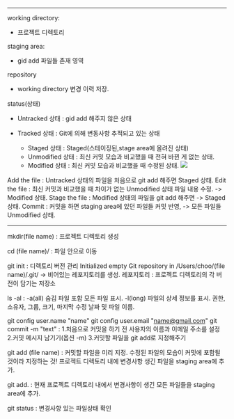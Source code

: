 ----------------------------------------------
working directory:
- 프로젝트 디렉토리

staging area:
- gid add 파일들 존재 영역

repository
- working directory 변경 이력 저장.

status(상태)
- Untracked 상태 : gid add 해주지 않은 상태
  
- Tracked 상태   : Git에 의해 변동사항 추적되고 있는 상태
  - Staged 상태  :  Staged(스테이징된,stage area에 올려진 상태)
  - Unmodified 상태 : 최신 커밋 모습과 비교했을 때 전혀 바뀐 게 없는 상태.
  - Modified 상태 : 최신 커밋 모습과 비교했을 때 수정된 상태.
![](https://velog.velcdn.com/images/chush4649/post/df0cab23-11f6-4428-a10d-74bf6cfeb75b/image.png)

Add the file : Untracked 상태의 파일을 처음으로 git add 해주면 Staged 상태.
Edit the file : 최신 커밋과 비교했을 때 차이가 없는 Unmodified 상태 파일 내용 수정. -> Modified 상태.
Stage the file : Modified 상태의 파일을 git add 해주면 -> Staged 상태.
Commit : 커밋을 하면 staging area에 있던 파일들 커밋 반영, -> 모든 파일들 Unmodified 상태.

----------------------------------------------
mkdir(file name) : 프로젝트 디렉토리 생성

cd (file name)/ : 파일 안으로 이동

git init : 디렉토리 버전 관리 
Initialized empty Git repository in /Users/choo/(file name)/.git/ -> 비어있는 레포지토리를 생성. 레포지토리 : 프로젝트 디렉토리의 각 버전이 담기는 저장소

ls -al : -a(all) 숨김 파일 포함 모든 파일 표시. -l(long) 파일의 상세 정보를 표시. 권한, 소유자, 그룹, 크기, 마지막 수정 날짜 및 파일 이름.

git config user.name "name"
git config user.email "name@gmail.com"
git commit -m "text" :
1.처음으로 커밋을 하기 전 사용자의 이름과 이메일 주소를 설정
2.커밋 메시지 남기기(옵션 -m)
3.커밋할 파일을 git add로 지정해주기

git add (file name) :
커밋할 파일을 미리 지정.
수정된 파일의 모습이 커밋에 포함될 것이라 지정하는 것!
프로젝트 디렉토리 내에 변경사항 생긴 파일을  staging area에 추가.

git add. : 현재 프로젝트 디렉토리 내에서 변경사항이 생긴 모든 파일들을 staging area에 추가.

git status : 변경사항 있는 파일상태 확인

